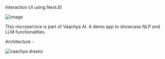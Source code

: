 Interaction UI using NextJS

![image](https://github.com/vemarun/vaachya-ai-chat/assets/25810241/af4d8f7c-e123-45b5-bb80-7fe98161cc4a)


This microservice is part of Vaachya AI. A demo app to showcase NLP and LLM functionalities.

Architecture - 


![vaachya drawio](https://github.com/vemarun/vaachya-ai-chat/assets/25810241/beb788df-7e67-4091-96bf-e1e854bd21a5)
